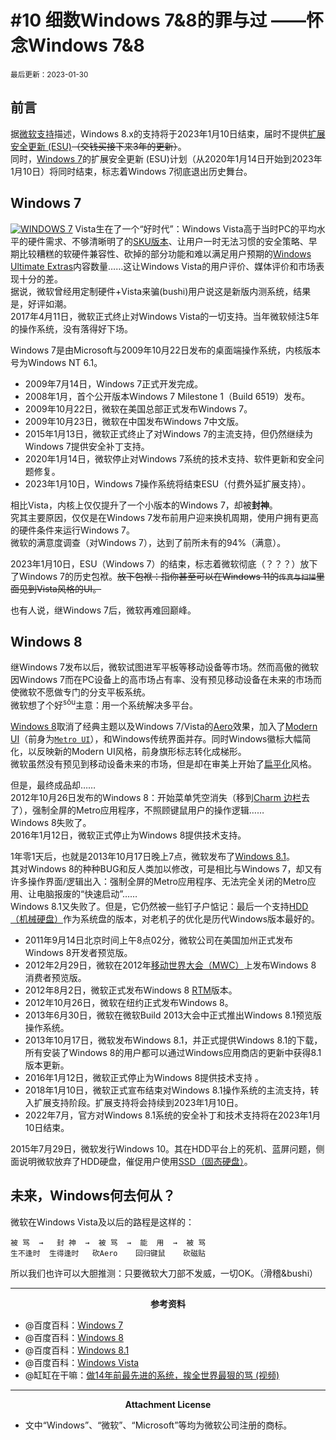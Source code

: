 # #10 细数Windows 7&8的罪与过 ——怀念Windows 7&8
<small>最后更新：2023-01-30</small><br>

## 前言
据[微软支持](https://support.microsoft.com/zh-cn/windows/windows-8-1%E6%94%AF%E6%8C%81%E5%B0%86%E4%BA%8E-2023-%E5%B9%B4-1-%E6%9C%88-10-%E6%97%A5%E7%BB%93%E6%9D%9F-3cfd4cde-f611-496a-8057-923fba401e93)描述，Windows 8.x的支持将于2023年1月10日结束，届时不提供[扩展安全更新 (ESU)](https://learn.microsoft.com/zh-CN/lifecycle/faq/extended-security-updates)~~（交钱买接下来3年的更新）~~。<br>
同时，[Windows 7](https://baike.baidu.com/item/Windows%207)的扩展安全更新 (ESU)计划（从2020年1月14日开始到2023年1月10日）将同时结束，标志着Windows 7彻底退出历史舞台。
## Windows 7
[![WINDOWS 7](https://s1.ax1x.com/2023/01/10/pSm1Skq.md.png)](https://s1.ax1x.com/2023/01/10/pSm1Skq.png)
Vista生在了一个“好时代”：Windows Vista高于当时PC的平均水平的硬件需求、不够清晰明了的[SKU版本](https://baike.baidu.com/item/%E6%9C%80%E5%B0%8F%E5%AD%98%E8%B4%A7%E5%8D%95%E4%BD%8D?fromtitle=SKU%E7%89%88%E6%9C%AC&fromid=5016808)、让用户一时无法习惯的安全策略、早期比较糟糕的软硬件兼容性、砍掉的部分功能和难以满足用户预期的[Windows Ultimate Extras](https://baike.baidu.com/item/Windows%20Ultimate%20Extras/2666940)内容数量……这让Windows Vista的用户评价、媒体评价和市场表现十分的差。<br>
据说，微软曾经用定制硬件+Vista来骗(bushi)用户说这是新版内测系统，结果是，好评如潮。<br>
2017年4月11日，微软正式终止对Windows Vista的一切支持。当年微软倾注5年的操作系统，没有落得好下场。

Windows 7是由Microsoft与2009年10月22日发布的桌面端操作系统，内核版本号为Windows NT 6.1。
- 2009年7月14日，Windows 7正式开发完成。
- 2008年1月，首个公开版本Windows 7 Milestone 1（Build 6519）发布。
- 2009年10月22日，微软在美国总部正式发布Windows 7。
- 2009年10月23日，微软在中国发布Windows 7中文版。
- 2015年1月13日，微软正式终止了对Windows 7的主流支持，但仍然继续为Windows 7提供安全补丁支持。
- 2020年1月14日，微软停止对Windows 7系统的技术支持、软件更新和安全问题修复。
- 2023年1月10日，Windows 7操作系统将结束ESU（付费外延扩展支持）。

相比Vista，内核上仅仅提升了一个小版本的Windows 7，却被**封神**。<br>
究其主要原因，仅仅是在Windows 7发布前用户迎来换机周期，使用户拥有更高的硬件条件来运行Windows 7。<br>
微软的满意度调查（对Windows 7），达到了前所未有的94%（满意）。<br>

2023年1月10日，ESU（Windows 7）的结束，标志着微软彻底（？？？）放下了Windows 7的历史包袱。~~放下包袱：指你甚至可以在Windows 11的```传真与扫描```里面见到Vista风格的UI。~~<br>

也有人说，继Windows 7后，微软再难回巅峰。
## Windows 8
继Windows 7发布以后，微软试图进军平板等移动设备等市场。然而高傲的微软因Windows 7而在PC设备上的高市场占有率、没有预见移动设备在未来的市场而使微软不愿做专门的分支平板系统。<br>
微软想了个好<sup>sōu</sup>主意：用一个系统解决多平台。

[Windows 8](https://baike.baidu.com/item/Windows%208)取消了经典主题以及Windows 7/Vista的[Aero](https://baike.baidu.com/item/Windows%20Aero/6845089?fromtitle=Aero&fromid=3554670)效果，加入了[Modern UI](https://baike.baidu.com/item/modern/362100)（前身为[```Metro UI```](https://baike.baidu.com/item/Metro%20UI)），和Windows传统界面并存。同时Windows徽标大幅简化，以反映新的Modern UI风格，前身旗形标志转化成梯形。<br>
微软虽然没有预见到移动设备未来的市场，但是却在审美上开始了[扁平化](https://baike.baidu.com/item/%E6%89%81%E5%B9%B3%E5%8C%96%E8%AE%BE%E8%AE%A1/970385?fromtitle=%E6%89%81%E5%B9%B3%E5%8C%96&fromid=16816964)风格。<br>

但是，最终成品却……<br>
2012年10月26日发布的Windows 8：开始菜单凭空消失（移到[Charm 边栏](https://baike.baidu.com/item/Charm%20%E8%BE%B9%E6%A0%8F)去了），强制全屏的Metro应用程序，不照顾键鼠用户的操作逻辑……<br>
Windows 8失败了。<br>
2016年1月12日，微软正式停止为Windows 8提供技术支持。<Br>

1年零1天后，也就是2013年10月17日晚上7点，微软发布了[Windows 8.1](https://baike.baidu.com/item/Windows%208.1)。<br>
其对Windows 8的种种BUG和反人类加以修改，可是相比与Windows 7，却又有许多操作界面/逻辑出入：强制全屏的Metro应用程序、无法完全关闭的Metro应用、让电脑报废的“快速启动”……<br>
Windows 8.1又失败了。但是，它仍然被一些钉子户惦记：最后一个支持[HDD（机械硬盘）](https://baike.baidu.com/item/%E6%9C%BA%E6%A2%B0%E7%A1%AC%E7%9B%98/1990221?fromtitle=HDD&fromid=3587)作为系统盘的版本，对老机子的优化是历代Windows版本最好的。<br>

- 2011年9月14日北京时间上午8点02分，微软公司在美国加州正式发布Windows 8开发者预览版。
- 2012年2月29日，微软在2012年[移动世界大会（MWC）](https://baike.baidu.com/item/%E4%B8%96%E7%95%8C%E7%A7%BB%E5%8A%A8%E9%80%9A%E4%BF%A1%E5%A4%A7%E4%BC%9A/5075175?fromtitle=MWC&fromid=1088888)上发布Windows 8 消费者预览版。
- 2012年8月2日，微软正式发布Windows 8 [RTM](https://baike.baidu.com/item/rtm/4152)版本。
- 2012年10月26日，微软在纽约正式发布Windows 8。
- 2013年6月30日，微软在微软Build 2013大会中正式推出Windows 8.1预览版操作系统。
- 2013年10月17日，微软发布Windows 8.1，并正式提供Windows 8.1的下载，所有安装了Windows 8的用户都可以通过Windows应用商店的更新中获得8.1版本更新。
- 2016年1月12日，微软正式停止为Windows 8提供技术支持 。
- 2018年1月10日，微软正式宣布结束对Windows 8.1操作系统的主流支持，转入扩展支持阶段。扩展支持将会持续到2023年1月10日。
- 2022年7月，官方对Windows 8.1系统的安全补丁和技术支持将在2023年1月10日结束。

2015年7月29日，微软发行Windows 10。其在HDD平台上的死机、蓝屏问题，侧面说明微软放弃了HDD硬盘，催促用户使用[SSD（固态硬盘）](https://baike.baidu.com/item/%E5%9B%BA%E6%80%81%E7%A1%AC%E7%9B%98/453510?fromtitle=ssd&fromid=5906)。
## 未来，Windows何去何从？
微软在Windows Vista及以后的路程是这样的：
```text
被 骂  →   封 神  →  被 骂  →  能  用  →  被 骂 
生不逢时  生得逢时   砍Aero    回归键鼠    砍磁贴
```
所以我们也许可以大胆推测：只要微软大刀部不发威，一切OK。（滑稽&bushi）

---
<center><b>参考资料</b></center>

- @百度百科：[Windows 7](https://baike.baidu.com/item/Windows%207/1083761)
- @百度百科：[Windows 8](https://baike.baidu.com/item/Windows%208/6851933)
- @百度百科：[Windows 8.1](https://baike.baidu.com/item/Windows%208.1/768457)
- @百度百科：[Windows Vista](https://baike.baidu.com/item/Windows%20Vista/214535)
- @缸缸在干嘛：[做14年前最先进的系统，挨全世界最狠的骂 (视频)](https://www.bilibili.com/video/BV1vY4y1a7Yx)

---
<center><b>Attachment License</b></center>

- 文中“Windows”、“微软”、“Microsoft”等均为微软公司注册的商标。